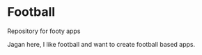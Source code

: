 # Football
Repository for footy apps

Jagan here, I like football and want to create football based apps.
